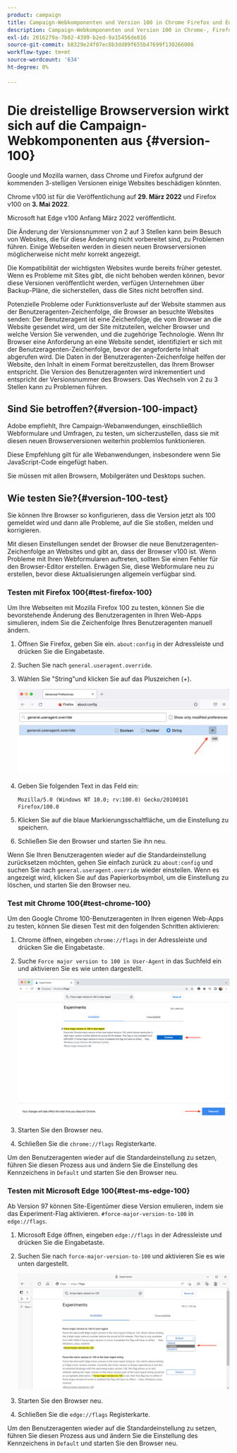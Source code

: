 ```yaml
---
product: campaign
title: Campaign-Webkomponenten und Version 100 in Chrome Firefox und Edge-Browsern
description: Campaign-Webkomponenten und Version 100 in Chrome-, Firefox- und Edge-Browsern
exl-id: 2016279a-7b02-4399-b2ed-9a15456de816
source-git-commit: b8329e24f07ec8b3dd89f655b47699f130266008
workflow-type: tm+mt
source-wordcount: '634'
ht-degree: 0%

---
```


# Die dreistellige Browserversion wirkt sich auf die Campaign-Webkomponenten aus {#version-100}

Google und Mozilla warnen, dass Chrome und Firefox aufgrund der kommenden 3-stelligen Versionen einige Websites beschädigen könnten.

Chrome v100 ist für die Veröffentlichung auf **29. März 2022** und Firefox v100 on **3. Mai 2022**.

Microsoft hat Edge v100 Anfang März 2022 veröffentlicht.

Die Änderung der Versionsnummer von 2 auf 3 Stellen kann beim Besuch von Websites, die für diese Änderung nicht vorbereitet sind, zu Problemen führen. Einige Webseiten werden in diesen neuen Browserversionen möglicherweise nicht mehr korrekt angezeigt.

Die Kompatibilität der wichtigsten Websites wurde bereits früher getestet. Wenn es Probleme mit Sites gibt, die nicht behoben werden können, bevor diese Versionen veröffentlicht werden, verfügen Unternehmen über Backup-Pläne, die sicherstellen, dass die Sites nicht betroffen sind.

Potenzielle Probleme oder Funktionsverluste auf der Website stammen aus der Benutzeragenten-Zeichenfolge, die Browser an besuchte Websites senden: Der Benutzeragent ist eine Zeichenfolge, die vom Browser an die Website gesendet wird, um der Site mitzuteilen, welcher Browser und welche Version Sie verwenden, und die zugehörige Technologie. Wenn Ihr Browser eine Anforderung an eine Website sendet, identifiziert er sich mit der Benutzeragenten-Zeichenfolge, bevor der angeforderte Inhalt abgerufen wird. Die Daten in der Benutzeragenten-Zeichenfolge helfen der Website, den Inhalt in einem Format bereitzustellen, das Ihrem Browser entspricht. Die Version des Benutzeragenten wird inkrementiert und entspricht der Versionsnummer des Browsers. Das Wechseln von 2 zu 3 Stellen kann zu Problemen führen.

## Sind Sie betroffen?{#version-100-impact}

Adobe empfiehlt, Ihre Campaign-Webanwendungen, einschließlich Webformulare und Umfragen, zu testen, um sicherzustellen, dass sie mit diesen neuen Browserversionen weiterhin problemlos funktionieren.

Diese Empfehlung gilt für alle Webanwendungen, insbesondere wenn Sie JavaScript-Code eingefügt haben.

Sie müssen mit allen Browsern, Mobilgeräten und Desktops suchen.

## Wie testen Sie?{#version-100-test}

Sie können Ihre Browser so konfigurieren, dass die Version jetzt als 100 gemeldet wird und dann alle Probleme, auf die Sie stoßen, melden und korrigieren.

Mit diesen Einstellungen sendet der Browser die neue Benutzeragenten-Zeichenfolge an Websites und gibt an, dass der Browser v100 ist. Wenn Probleme mit Ihren Webformularen auftreten, sollten Sie einen Fehler für den Browser-Editor erstellen. Erwägen Sie, diese Webformulare neu zu erstellen, bevor diese Aktualisierungen allgemein verfügbar sind.

### Testen mit Firefox 100{#test-firefox-100}

Um Ihre Webseiten mit Mozilla Firefox 100 zu testen, können Sie die bevorstehende Änderung des Benutzeragenten in Ihren Web-Apps simulieren, indem Sie die Zeichenfolge Ihres Benutzeragenten manuell ändern.

1. Öffnen Sie Firefox, geben Sie ein. `about:config` in der Adressleiste und drücken Sie die Eingabetaste.
1. Suchen Sie nach `general.useragent.override`.
1. Wählen Sie &quot;String&quot;und klicken Sie auf das Pluszeichen (+).

   ![](assets/force-user-agent-firefox.png)

1. Geben Sie folgenden Text in das Feld ein:

   ```
   Mozilla/5.0 (Windows NT 10.0; rv:100.0) Gecko/20100101 Firefox/100.0
   ```

1. Klicken Sie auf die blaue Markierungsschaltfläche, um die Einstellung zu speichern.
1. Schließen Sie den Browser und starten Sie ihn neu.

Wenn Sie Ihren Benutzeragenten wieder auf die Standardeinstellung zurücksetzen möchten, gehen Sie einfach zurück zu `about:config` und suchen Sie nach `general.useragent.override` wieder einstellen.  Wenn es angezeigt wird, klicken Sie auf das Papierkorbsymbol, um die Einstellung zu löschen, und starten Sie den Browser neu.

### Test mit Chrome 100{#test-chrome-100}

Um den Google Chrome 100-Benutzeragenten in Ihren eigenen Web-Apps zu testen, können Sie diesen Test mit den folgenden Schritten aktivieren:

1. Chrome öffnen, eingeben `chrome://flags` in der Adressleiste und drücken Sie die Eingabetaste.
1. Suche `Force major version to 100 in User-Agent` in das Suchfeld ein und aktivieren Sie es wie unten dargestellt.

   ![](assets/force-user-agent-chrome.png)

1. Starten Sie den Browser neu.
1. Schließen Sie die `chrome://flags` Registerkarte.

Um den Benutzeragenten wieder auf die Standardeinstellung zu setzen, führen Sie diesen Prozess aus und ändern Sie die Einstellung des Kennzeichens in `Default` und starten Sie den Browser neu.


### Testen mit Microsoft Edge 100{#test-ms-edge-100}

Ab Version 97 können Site-Eigentümer diese Version emulieren, indem sie das Experiment-Flag aktivieren.  `#force-major-version-to-100` in `edge://flags`.

1. Microsoft Edge öffnen, eingeben `edge://flags` in der Adressleiste und drücken Sie die Eingabetaste.
1. Suchen Sie nach `force-major-version-to-100` und aktivieren Sie es wie unten dargestellt.

   ![](assets/force-user-agent-edge.png)

1. Starten Sie den Browser neu.
1. Schließen Sie die `edge://flags` Registerkarte.

Um den Benutzeragenten wieder auf die Standardeinstellung zu setzen, führen Sie diesen Prozess aus und ändern Sie die Einstellung des Kennzeichens in `Default` und starten Sie den Browser neu.
